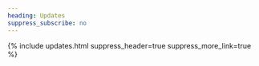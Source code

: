 ```yaml
---
heading: Updates
suppress_subscribe: no
---
```

{% include updates.html suppress_header=true suppress_more_link=true %}
